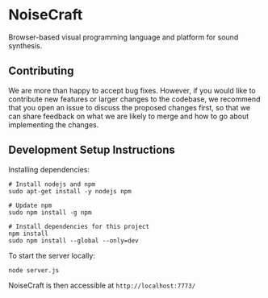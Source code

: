 # NoiseCraft

Browser-based visual programming language and platform for sound synthesis.

## Contributing

We are more than happy to accept bug fixes. However, if you would like to
contribute new features or larger changes to the codebase, we recommend
that you open an issue to discuss the proposed changes first, so that we
can share feedback on what we are likely to merge and how to go about
implementing the changes.

## Development Setup Instructions

Installing dependencies:

```
# Install nodejs and npm
sudo apt-get install -y nodejs npm

# Update npm
sudo npm install -g npm

# Install dependencies for this project
npm install
sudo npm install --global --only=dev
```

To start the server locally:

```
node server.js
```

NoiseCraft is then accessible at `http://localhost:7773/`
